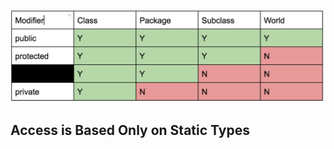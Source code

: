 ![Access Control](/imgs/2025-02-22/uh2BokmadjQqFDVs.png)

## **Access is Based Only on Static Types**
<!--stackedit_data:
eyJoaXN0b3J5IjpbLTE2NzA4Nzk3MjcsLTk1Mzk5ODAzNl19
-->